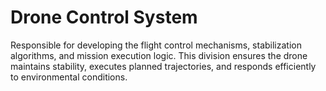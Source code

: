 # Drone Control System

Responsible for developing the flight control mechanisms, stabilization algorithms, and mission execution logic. This division ensures the drone maintains stability, executes planned trajectories, and responds efficiently to environmental conditions.
